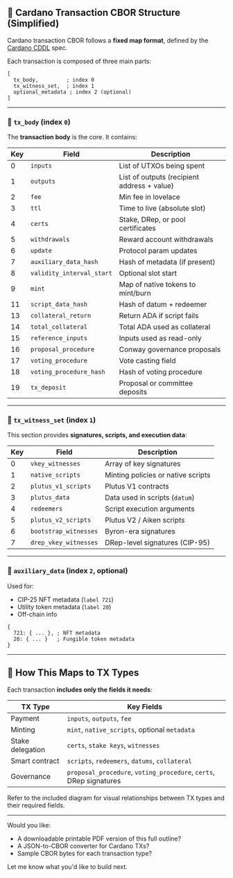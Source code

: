 
## 🧾 Cardano Transaction CBOR Structure (Simplified)

Cardano transaction CBOR follows a **fixed map format**, defined by the [Cardano CDDL](https://github.com/IntersectMBO/cardano-ledger/blob/master/eras/conway/test-suite/cddl-files/conway.cddl) spec.

Each transaction is composed of three main parts:

```cbor
[
  tx_body,         ; index 0
  tx_witness_set,  ; index 1
  optional_metadata ; index 2 (optional)
]
```

---

### 🔹 `tx_body` (index `0`)

The **transaction body** is the core. It contains:

| Key | Field | Description |
|-----|-------|-------------|
| 0 | `inputs` | List of UTXOs being spent |
| 1 | `outputs` | List of outputs (recipient address + value) |
| 2 | `fee` | Min fee in lovelace |
| 3 | `ttl` | Time to live (absolute slot) |
| 4 | `certs` | Stake, DRep, or pool certificates |
| 5 | `withdrawals` | Reward account withdrawals |
| 6 | `update` | Protocol param updates |
| 7 | `auxiliary_data_hash` | Hash of metadata (if present) |
| 8 | `validity_interval_start` | Optional slot start |
| 9 | `mint` | Map of native tokens to mint/burn |
| 11 | `script_data_hash` | Hash of datum + redeemer |
| 13 | `collateral_return` | Return ADA if script fails |
| 14 | `total_collateral` | Total ADA used as collateral |
| 15 | `reference_inputs` | Inputs used as read-only |
| 16 | `proposal_procedure` | Conway governance proposals |
| 17 | `voting_procedure` | Vote casting field |
| 18 | `voting_procedure_hash` | Hash of voting procedure |
| 19 | `tx_deposit` | Proposal or committee deposits |

---

### 🔹 `tx_witness_set` (index `1`)

This section provides **signatures, scripts, and execution data**:

| Key | Field | Description |
|-----|-------|-------------|
| 0 | `vkey_witnesses` | Array of key signatures |
| 1 | `native_scripts` | Minting policies or native scripts |
| 2 | `plutus_v1_scripts` | Plutus V1 contracts |
| 3 | `plutus_data` | Data used in scripts (`datum`) |
| 4 | `redeemers` | Script execution arguments |
| 5 | `plutus_v2_scripts` | Plutus V2 / Aiken scripts |
| 6 | `bootstrap_witnesses` | Byron-era signatures |
| 7 | `drep_vkey_witnesses` | DRep-level signatures (CIP-95) |

---

### 🔹 `auxiliary_data` (index `2`, optional)

Used for:
- CIP-25 NFT metadata (`label 721`)
- Utility token metadata (`label 20`)
- Off-chain info

```cbor
{
  721: { ... }, ; NFT metadata
  20: { ... }   ; Fungible token metadata
}
```

---

## 🧠 How This Maps to TX Types

Each transaction **includes only the fields it needs**:

| TX Type | Key Fields |
|---------|------------|
| Payment | `inputs`, `outputs`, `fee` |
| Minting | `mint`, `native_scripts`, optional `metadata` |
| Stake delegation | `certs`, `stake keys`, `witnesses` |
| Smart contract | `scripts`, `redeemers`, `datums`, `collateral` |
| Governance | `proposal_procedure`, `voting_procedure`, `certs`, DRep signatures |

Refer to the included diagram for visual relationships between TX types and their required fields.

---

Would you like:
- A downloadable printable PDF version of this full outline?
- A JSON-to-CBOR converter for Cardano TXs?
- Sample CBOR bytes for each transaction type?

Let me know what you'd like to build next.
